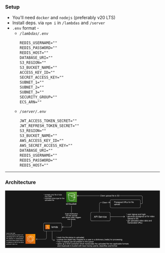 ### Setup

- You'll need `docker` and `nodejs` (preferably v20 LTS)
- Install deps. via `npm i` in `/lambdas` and `/server`
- `.env` format -
  - _`/lambdas/.env`_
    ```env
    REDIS_USERNAME=""
    REDIS_PASSWORD=""
    REDIS_HOST=""
    DATABASE_URI=""
    S3_REGION=""
    S3_BUCKET_NAME=""
    ACCESS_KEY_ID=""
    SECRET_ACCESS_KEY=""
    SUBNET_1=""
    SUBNET_2=""
    SUBNET_3=""
    SECURITY_GROUP=""
    ECS_ARN=""
    ```
  - _`/server/.env`_
    ```env
    JWT_ACCESS_TOKEN_SECRET=""
    JWT_REFRESH_TOKEN_SECRET=""
    S3_REGION=""
    S3_BUCKET_NAME=""
    AWS_ACCESS_KEY_ID=""
    AWS_SECRET_ACCESS_KEY=""
    DATABASE_URI=""
    REDIS_USERNAME=""
    REDIS_PASSWORD=""
    REDIS_HOST=""
    ```

---

### Architecture

![architecture](/static/architecture.png)
